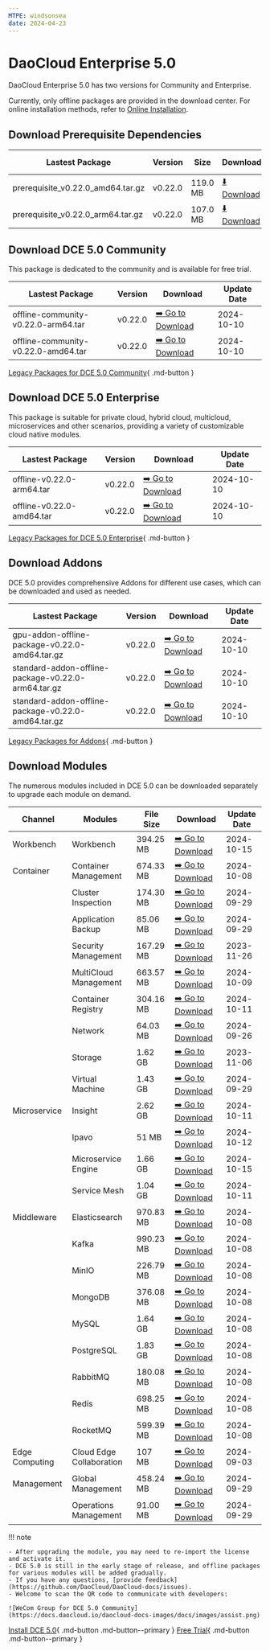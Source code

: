 ```yaml
---
MTPE: windsonsea
date: 2024-04-23
---
```


# DaoCloud Enterprise 5.0

DaoCloud Enterprise 5.0 has two versions for Community and Enterprise.

Currently, only offline packages are provided in the download center. For online installation methods, refer to [Online Installation](../install/index.md).

## Download Prerequisite Dependencies

| Lastest Package | Version | Size | Download | Update Ddate |
| ------ | ---- | ---- | ---- |-------- |
| prerequisite_v0.22.0_amd64.tar.gz | v0.22.0 | 119.0 MB | [:arrow_down: Download](https://qiniu-download-public.daocloud.io/DaoCloud_Enterprise/dce5/prerequisite_v0.22.0_amd64.tar.gz) | 2024-10-10 |
| prerequisite_v0.22.0_arm64.tar.gz | v0.22.0 | 107.0 MB | [:arrow_down: Download](https://qiniu-download-public.daocloud.io/DaoCloud_Enterprise/dce5/prerequisite_v0.22.0_arm64.tar.gz) | 2024-10-10 |

## Download DCE 5.0 Community

This package is dedicated to the community and is available for free trial.

| Lastest Package | Version | Download | Update Date |
| -------- | ------- | --------- | ----------- |
| offline-community-v0.22.0-arm64.tar | v0.22.0 | [:arrow_right: Go to Download](./free/dce5-installer-v0.22.0.md) | 2024-10-10 |
| offline-community-v0.22.0-amd64.tar | v0.22.0 | [:arrow_right: Go to Download](./free/dce5-installer-v0.22.0.md) | 2024-10-10 |

[Legacy Packages for DCE 5.0 Community](./free/dce5-installer-history.md){ .md-button } 

## Download DCE 5.0 Enterprise

This package is suitable for private cloud, hybrid cloud, multicloud, microservices and other scenarios, providing a variety of customizable cloud native modules.

| Lastest Package | Version | Download | Update Date |
| -------- | ------- | -------- | ----------- |
| offline-v0.22.0-arm64.tar | v0.22.0 | [:arrow_right: Go to Download](./business/dce5-installer-v0.22.0.md) | 2024-10-10 |
| offline-v0.22.0-amd64.tar | v0.22.0 | [:arrow_right: Go to Download](./business/dce5-installer-v0.22.0.md) | 2024-10-10 |

[Legacy Packages for DCE 5.0 Enterprise](./business/dce5-installer-history.md){ .md-button } 

## Download Addons

DCE 5.0 provides comprehensive Addons for different use cases, which can be downloaded and used as needed.

| Lastest Package | Version | Download | Update Date |
| -------- | ------- | -------- | ----------- |
| gpu-addon-offline-package-v0.22.0-amd64.tar.gz | v0.22.0 | [:arrow_right: Go to Download](./addon/v0.22.0.md) | 2024-10-10 |
| standard-addon-offline-package-v0.22.0-arm64.tar.gz | v0.22.0 | [:arrow_right: Go to Download](./addon/v0.22.0.md) | 2024-10-10 |
| standard-addon-offline-package-v0.22.0-amd64.tar.gz | v0.22.0 | [:arrow_right: Go to Download](./addon/v0.22.0.md) | 2024-10-10 |

[Legacy Packages for Addons](./addon/history.md){ .md-button } 

## Download Modules

The numerous modules included in DCE 5.0 can be downloaded separately to upgrade each module on demand.

| Channel | Modules | File Size | Download | Update Date |
| ------- | ------- | --------- | -------- | ----------- |
| Workbench | Workbench | 394.25 MB | [:arrow_right: Go to Download](./modules/amamba.md) | 2024-10-15 |
| Container | Container Management | 674.33 MB | [:arrow_right: Go to Download](./modules/kpanda.md) | 2024-10-08 |
| | Cluster Inspection | 174.30 MB | [:arrow_right: Go to Download](./modules/kcollie.md) | 2024-09-29 |
| | Application Backup | 85.06 MB | [:arrow_right: Go to Download](./modules/kcoral.md) | 2024-09-29 |
| | Security Management | 167.29 MB | [:arrow_right: Go to Download](./modules/dowl.md) | 2023-11-26 |
| | MultiCloud Management | 663.57 MB | [:arrow_right: Go to Download](./modules/kairship.md) | 2024-10-09 |
| | Container Registry | 304.16 MB | [:arrow_right: Go to Download](./modules/kangaroo.md) | 2024-10-11 |
| | Network | 64.03 MB | [:arrow_right: Go to Download](./modules/spidernet.md) | 2024-09-26 |
| | Storage | 1.62 GB | [:arrow_right: Go to Download](./modules/hwameistor.md)| 2023-11-06 |
| | Virtual Machine | 1.43 GB | [:arrow_right: Go to Download](./modules/virtnest.md) | 2024-09-29 |
| Microservice | Insight | 2.62 GB | [:arrow_right: Go to Download](./modules/insight.md) | 2024-10-11 |
| | Ipavo | 51 MB | [:arrow_right: Go to Download](./modules/ipavo.md) | 2024-10-12 |
| | Microservice Engine | 1.66 GB | [:arrow_right: Go to Download](./modules/skoala.md) | 2024-10-15 |
| | Service Mesh | 1.04 GB | [:arrow_right: Go to Download](./modules/mspider.md) | 2024-10-11 |
| Middleware| Elasticsearch |970.83 MB| [:arrow_right: Go to Download](./modules/middleware/elasticsearch.md) |2024-10-08|
| | Kafka |990.23 MB| [:arrow_right: Go to Download](./modules/middleware/kafka.md) |2024-10-08|
| | MinIO |226.79 MB| [:arrow_right: Go to Download](./modules/middleware/minio.md) |2024-10-08|
| | MongoDB |376.08 MB| [:arrow_right: Go to Download](./modules/middleware/mongodb.md) |2024-10-08|
| | MySQL |1.64 GB| [:arrow_right: Go to Download](./modules/middleware/mysql.md) |2024-10-08|
| | PostgreSQL |1.83 GB| [:arrow_right: Go to Download](./modules/middleware/postgresql.md) |2024-10-08|
| | RabbitMQ |180.08 MB| [:arrow_right: Go to Download](./modules/middleware/rabbitmq.md) |2024-10-08|
| | Redis |698.25 MB| [:arrow_right: Go to Download](./modules/middleware/redis.md) |2024-10-08|
| | RocketMQ |599.39 MB| [:arrow_right: Go to Download](./modules/middleware/rocketmq.md) |2024-10-08|
| Edge Computing | Cloud Edge Collaboration | 107 MB | [:arrow_right: Go to Download](./modules/kant.md) | 2024-09-03 |
| Management | Global Management | 458.24 MB | [:arrow_right: Go to Download](./modules/ghippo.md) | 2024-09-29 |
| | Operations Management | 91.00 MB | [:arrow_right: Go to Download](./modules/gmagpie.md) | 2024-09-29 |

!!! note

    - After upgrading the module, you may need to re-import the license and activate it.
    - DCE 5.0 is still in the early stage of release, and offline packages for various modules will be added gradually.
    - If you have any questions, [provide feedback](https://github.com/DaoCloud/DaoCloud-docs/issues).
    - Welcome to scan the QR code to communicate with developers:

    ![WeCom Group for DCE 5.0 Community](https://docs.daocloud.io/daocloud-docs-images/docs/images/assist.png)

[Install DCE 5.0](../install/index.md){ .md-button .md-button--primary }
[Free Trial](../dce/license0.md){ .md-button .md-button--primary }
